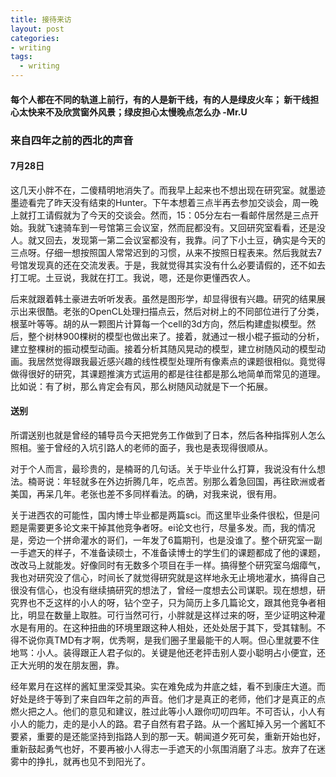 ```yaml
---
title: 接待来访
layout: post
categories:
- writing
tags:
  - writing
---
```


#### 每个人都在不同的轨道上前行，有的人是新干线，有的人是绿皮火车； 新干线担心太快来不及欣赏窗外风景；绿皮担心太慢晚点怎么办  -Mr.U

### 来自四年之前的西北的声音

#### 7月28日 

这几天小胖不在，二傻精明地消失了。而我早上起来也不想出现在研究室。就墨迹墨迹看完了昨天没有结束的Hunter。下午本想着三点半再去参加交谈会，周一晚上就打工请假就为了今天的交谈会。然而，15：05分左右一看邮件居然是三点开始。我就飞速骑车到一号馆第三会议室，然而屁都没有。又回研究室看看，还是没人。就又回去，发现第一第二会议室都没有，我靠。问了下小土豆，确实是今天的三点呀。仔细一想按照国人常常迟到的习惯，从来不按照日程表来。然后我就去7号馆发现真的还在交流发表。于是，我就觉得其实没有什么必要请假的，还不如去打工呢。土豆说，我就在打工。我说，嗯，还是你更懂西农人。

后来就跟着韩土豪进去听听发表。虽然是图形学，却显得很有兴趣。研究的结果展示出来很酷。老张的OpenCL处理扫描点云，然后对树上的不同部位进行了分类，根茎叶等等。胡的从一颗图片计算每一个cell的3d方向，然后构建虚拟模型。然后，整个树林900棵树的模型也做出来了。接着，就通过一根小棍子振动的分析，建立整棵树的振动模型动画。接着分析其随风晃动的模型，建立树随风动的模型动画。我居然觉得跟我最近感兴趣的线性模型处理所有像素点的课题很相似。竟觉得做得很好的研究，其课题推演方式运用的都是往往都是那么地简单而常见的道理。比如说：有了树，那么肯定会有风，那么树随风动就是下一个拓展。

#### 送别

所谓送别也就是曾经的辅导员今天把党务工作做到了日本，然后各种指挥别人怎么照相。鉴于曾经的入坑引路人的老师的面子，我也是表现得很顺从。

对于个人而言，最珍贵的，是楠哥的几句话。关于毕业什么打算，我说没有什么想法。楠哥说：年轻就多在外边折腾几年，吃点苦。别那么着急回国，再往欧洲或者美国，再呆几年。老张也差不多同样看法。的确，对我来说，很有用。

关于进西农的可能性，国内博士毕业都是两篇sci。而这里毕业条件很松，但是问题是需要更多论文来干掉其他竞争者呀。ei论文也行，尽量多发。而，我的情况是，旁边一个拼命灌水的哥们，一年发了6篇期刊，也是没谁了。整个研究室一副一手遮天的样子，不准备读硕士，不准备读博士的学生们的课题都成了他的课题，改改马上就能发。好像同时有无数多个项目在手一样。搞得整个研究室乌烟瘴气，我也对研究没了信心，时间长了就觉得研究就是这样地永无止境地灌水，搞得自己很没有信心，也没有继续搞研究的想法了，曾经一度想去公司谋职。现在想想，研究界也不乏这样的小人的呀，钻个空子，只为简历上多几篇论文，跟其他竞争者相比，明显在数量上取胜。可行当然可行，小胖就是这样过来的呀，至少证明这种灌水是有用的。在这种扭曲的环境里跟这种人相处，还处处居于其下，受其辖制。不得不说你真TMD有才啊，优秀啊，是我们圈子里最能干的人啊。但心里就要不住地骂：小人。装得跟正人君子似的。关键是他还老抨击别人耍小聪明占小便宜，还正大光明的发在朋友圈，靠。

经年累月在这样的酱缸里深受其染。实在难免成为井底之蛙，看不到康庄大道。而好处是终于等到了来自四年之前的声音。他们才是真正的老师，他们才是真正的点燃火把之人。他们的意见和建议，胜过此等小人跟你叨叨四年。不可否认，小人有小人的能力，走的是小人的路。君子自然有君子路。从一个酱缸掉入另一个酱缸不要紧，重要的是还能坚持到指路人到的那一天。朝闻道夕死可矣，重新开始也好，重新鼓起勇气也好，不要再被小人得志一手遮天的小氛围消磨了斗志。放弃了在迷雾中的挣扎，就再也见不到阳光了。
